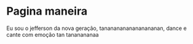 # Pagina maneira
Eu sou o jefferson da nova geração, tanananananananananan, dance e cante com emoção tan tananananaa
